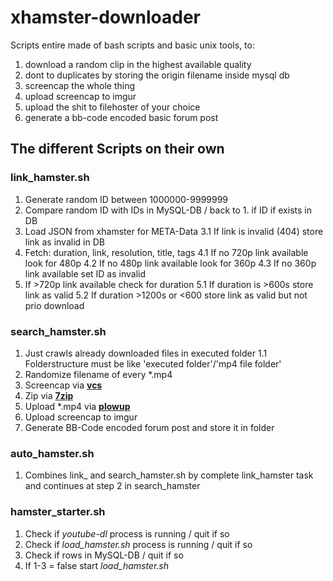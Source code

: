 # xhamster-downloader
Scripts entire made of bash scripts and basic unix tools, to: 

  1. download a random clip in the highest available quality 
  2. dont to duplicates by storing the origin filename inside mysql db 
  3. screencap the whole thing 
  4. upload screencap to imgur
  5. upload the shit to filehoster of your choice 
  6. generate a bb-code encoded basic forum post

## The different Scripts on their own

### link_hamster.sh
  1. Generate random ID between 1000000-9999999
  2. Compare random ID with IDs in MySQL-DB          / back to 1. if ID if exists in DB
  3. Load JSON from xhamster for META-Data
  3.1 If link is invalid (404) store link as invalid in DB
  4. Fetch: duration, link, resolution, title, tags
  4.1 If no 720p link available look for 480p
  4.2 If no 480p link available look for 360p
  4.3 If no 360p link available set ID as invalid
  5. If >720p link available check for duration
  5.1 If duration is >600s store link as valid
  5.2 If duration >1200s or <600 store link as valid but not prio download

### search_hamster.sh
  1. Just crawls already downloaded files in executed folder
  1.1 Folderstructure must be like 'executed folder'/'mp4 file folder'
  2. Randomize filename of every \*.mp4 
  3. Screencap via [**vcs**](http://p.outlyer.net/vcs)
  4. Zip via [**7zip**](https://wiki.ubuntuusers.de/7z/)
  5. Upload \*.mp4 via [**plowup**](https://github.com/mcrapet/plowshare)
  6. Upload screencap to imgur
  7. Generate BB-Code encoded forum post and store it in folder
  
### auto_hamster.sh
  1. Combines link_ and search_hamster.sh by complete link_hamster task and continues at step 2 in search_hamster

### hamster_starter.sh
  1. Check if *youtube-dl* process is running       / quit if so
  2. Check if *load_hamster.sh* process is running  / quit if so
  3. Check if rows in MySQL-DB                      / quit if so
  4. If 1-3 = false start *load_hamster.sh*
